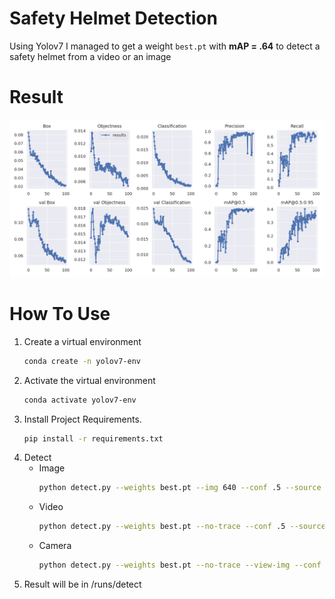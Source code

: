 # Safety Helmet Detection
Using Yolov7 I managed to get a weight `best.pt` with **mAP = .64** to detect a safety helmet from a video or an image

# Result
![result](results.png)

# How To Use
1. Create a virtual environment
   ```bash
   conda create -n yolov7-env
   ```
2. Activate the virtual environment
   ```bash
   conda activate yolov7-env
   ```
3. Install Project Requirements.
   ```bash
   pip install -r requirements.txt
   ```
4. Detect
   - Image
     ```bash
     python detect.py --weights best.pt --img 640 --conf .5 --source "ImagePath.jpg"
     ```
   - Video
     ```bash
     python detect.py --weights best.pt --no-trace --conf .5 --source "videoPath.mp4"
     ```
   - Camera
      ```bash
     python detect.py --weights best.pt --no-trace --view-img --conf .5 --source 0
     ```
6. Result will be in /runs/detect

